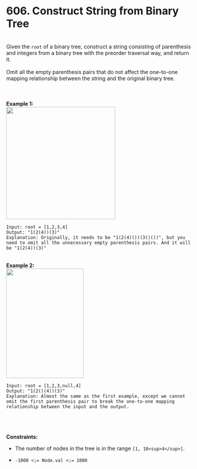 # 606. Construct String from Binary Tree

<br />Given the `root` of a binary tree, construct a string consisting of parenthesis and integers from a binary tree with the preorder traversal way, and return it.<br />
<br />Omit all the empty parenthesis pairs that do not affect the one-to-one mapping relationship between the string and the original binary tree.<br />
<br /> <br />
<br />**Example 1:**<br />
<img alt="" src="https://assets.leetcode.com/uploads/2021/05/03/cons1-tree.jpg" style="width:292px;height:301px"/>
```
Input: root = [1,2,3,4]
Output: "1(2(4))(3)"
Explanation: Originally, it needs to be "1(2(4)())(3()())", but you need to omit all the unnecessary empty parenthesis pairs. And it will be "1(2(4))(3)"
```
<br />**Example 2:**<br />
<img alt="" src="https://assets.leetcode.com/uploads/2021/05/03/cons2-tree.jpg" style="width:207px;height:293px"/>
```
Input: root = [1,2,3,null,4]
Output: "1(2()(4))(3)"
Explanation: Almost the same as the first example, except we cannot omit the first parenthesis pair to break the one-to-one mapping relationship between the input and the output.
```
<br /> <br />
<br />**Constraints:**<br />

* The number of nodes in the tree is in the range `[1, 10<sup>4</sup>]`.

* `-1000 <;= Node.val <;= 1000`